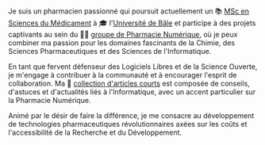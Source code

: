 Je suis un pharmacien passionné qui poursuit actuellement un 📚 [MSc en Sciences du Médicament](https://pharma.unibas.ch/en/education/msc-drug-sciences/) à 🎓 l'[Université de Bâle](https://www.unibas.ch/en.html) et participe à des projets captivants au sein du 🧑‍💻 [groupe de Pharmacie Numérique](https://pharma.unibas.ch/en/research/research-groups/computational-pharmacy/), où je peux combiner ma passion pour les domaines fascinants de la Chimie, des Sciences Pharmaceutiques et des Sciences de l'Informatique.

En tant que fervent défenseur des Logiciels Libres et de la Science Ouverte, je m'engage à contribuer à la communauté et à encourager l'esprit de collaboration. Ma 📝 [collection d'articles courts](/fr/posts/) est composée de conseils, d'astuces et d'actualités liés à l'Informatique, avec un accent particulier sur la Pharmacie Numérique.

Animé par le désir de faire la différence, je me consacre au développement de technologies pharmaceutiques révolutionnaires axées sur les coûts et l'accessibilité de la Recherche et du Développement.
